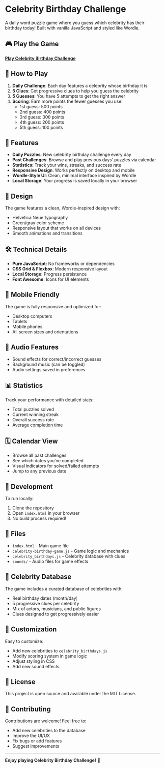 # Celebrity Birthday Challenge

A daily word puzzle game where you guess which celebrity has their birthday today! Built with vanilla JavaScript and styled like Wordle.

## 🎮 Play the Game

**[Play Celebrity Birthday Challenge](https://jppalli.github.io/celebrity_birthday)**

## 🎯 How to Play

1. **Daily Challenge**: Each day features a celebrity whose birthday it is
2. **5 Clues**: Get progressive clues to help you guess the celebrity
3. **5 Guesses**: You have 5 attempts to get the right answer
4. **Scoring**: Earn more points the fewer guesses you use:
   - 1st guess: 500 points
   - 2nd guess: 400 points
   - 3rd guess: 300 points
   - 4th guess: 200 points
   - 5th guess: 100 points

## 🌟 Features

- **Daily Puzzles**: New celebrity birthday challenge every day
- **Past Challenges**: Browse and play previous days' puzzles via calendar
- **Statistics**: Track your wins, streaks, and success rate
- **Responsive Design**: Works perfectly on desktop and mobile
- **Wordle-Style UI**: Clean, minimal interface inspired by Wordle
- **Local Storage**: Your progress is saved locally in your browser

## 🎨 Design

The game features a clean, Wordle-inspired design with:
- Helvetica Neue typography
- Green/gray color scheme
- Responsive layout that works on all devices
- Smooth animations and transitions

## 🛠️ Technical Details

- **Pure JavaScript**: No frameworks or dependencies
- **CSS Grid & Flexbox**: Modern responsive layout
- **Local Storage**: Progress persistence
- **Font Awesome**: Icons for UI elements

## 📱 Mobile Friendly

The game is fully responsive and optimized for:
- Desktop computers
- Tablets
- Mobile phones
- All screen sizes and orientations

## 🎵 Audio Features

- Sound effects for correct/incorrect guesses
- Background music (can be toggled)
- Audio settings saved in preferences

## 📊 Statistics

Track your performance with detailed stats:
- Total puzzles solved
- Current winning streak
- Overall success rate
- Average completion time

## 🗓️ Calendar View

- Browse all past challenges
- See which dates you've completed
- Visual indicators for solved/failed attempts
- Jump to any previous date

## 🚀 Development

To run locally:
1. Clone the repository
2. Open `index.html` in your browser
3. No build process required!

## 📄 Files

- `index.html` - Main game file
- `celebrity-birthday-game.js` - Game logic and mechanics
- `celebrity_birthdays.js` - Celebrity database with clues
- `sounds/` - Audio files for game effects

## 🎂 Celebrity Database

The game includes a curated database of celebrities with:
- Real birthday dates (month/day)
- 5 progressive clues per celebrity
- Mix of actors, musicians, and public figures
- Clues designed to get progressively easier

## 🔧 Customization

Easy to customize:
- Add new celebrities to `celebrity_birthdays.js`
- Modify scoring system in game logic
- Adjust styling in CSS
- Add new sound effects

## 📝 License

This project is open source and available under the MIT License.

## 🤝 Contributing

Contributions are welcome! Feel free to:
- Add new celebrities to the database
- Improve the UI/UX
- Fix bugs or add features
- Suggest improvements

---

**Enjoy playing Celebrity Birthday Challenge!** 🎉